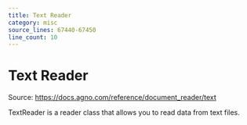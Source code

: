 ```yaml
---
title: Text Reader
category: misc
source_lines: 67440-67450
line_count: 10
---
```


# Text Reader
Source: https://docs.agno.com/reference/document_reader/text



TextReader is a reader class that allows you to read data from text files.

<Snippet file="text-reader-reference.mdx" />


